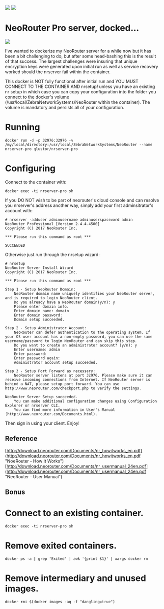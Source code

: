 [![](https://images.microbadger.com/badges/version/qlustor/nrserver-pro.svg)](https://microbadger.com/images/qlustor/nrserver-pro "Get your own version badge on microbadger.com")
[![](https://images.microbadger.com/badges/image/qlustor/nrserver-pro.svg)](https://microbadger.com/images/qlustor/nrserver-pro "Get your own image badge on microbadger.com")

# NeoRouter Pro server, docked...

![](http://www.neorouter.com/img/screenshots/Windows/Client/Client8.png)

I've wanted to dockerize my NeoRouter server for a while now but it has been a bit challenging to do, but after some head-bashing this is the result of that success. The largest challenges were insuring that unique encryption keys were generated upon initial run as well as service recovery worked should the nrserver fail within the container.

This docker is NOT fully functional after initial run and YOU MUST CONNECT TO THE CONTAINER AND nrsetup! unless you have an existing nr setup in which case you can copy your configuration into the folder you connect to the docker's volume (/usr/local/ZebraNetworkSystems/NeoRouter within the container). The volume is mandatory and persists all of your configuration.

# Running
    docker run -d -p 32976:32976 -v /my/local/directory:/usr/local/ZebraNetworkSystems/NeoRouter --name nrserver-pro qlustor/nrserver-pro

# Configuring
Connect to the container with:

    docker exec -ti nrserver-pro sh

If you DO NOT wish to be part of neorouter's cloud console and can resolve you nrserver's address another way, simply add your first adminsitrator's account with:

```
# nrserver -adduser adminusername adminuserspassword admin
NeoRouter Professional [Version 2.4.4.4500]
Copyright (C) 2017 NeoRouter Inc.

*** Please run this command as root ***

SUCCEEDED
```

Otherwise just run through the nrsetup wizard:

```
# nrsetup
NeoRouter Server Install Wizard
Copyright (C) 2017 NeoRouter Inc.

*** Please run this command as root ***

Step 1 - Setup NeoRouter Domain:
    NeoRouter domain name uniquely identifies your NeoRouter server, and is required to login NeoRouter client.
    Do you already have a NeoRouter domain(y/n): y
    Please enter domain info.
    Enter domain name: domain
    Enter domain password:
    Domain setup succeeded.

Step 2 - Setup Administrator Account:
    NeoRouter can defer authentication to the operating system. If your OS user account has a non-empty password, you can use the same username/password to login NeoRouter and can skip this step.
    Do you want to create an administrator account? (y/n): y
    Enter username: admin
    Enter password:
    Enter password again:
    Administrator account setup succeeded.

Step 3 - Setup Port Forward as necessary:
    NeoRouter server listens at port 32976. Please make sure it can receive incoming connections from Internet. If NeoRouter server is behind a NAT, please setup port forward. You can use http://www.neorouter.com/checkport.php to verify the settings.

NeoRouter Server Setup succeeded.
    You can make additional configuration changes using Configuration Explorer or nrserver CLI.
    You can find more information in User's Manual (http://www.neorouter.com/Documents.html).
```

Then sign in using your client. Enjoy!

## Reference
[http://download.neorouter.com/Documents/nr_howitworks_en.pdf](http://download.neorouter.com/Documents/nr_howitworks_en.pdf "NoeRouter - How it Works")
[http://download.neorouter.com/Documents/nr_usermanual_24en.pdf](http://download.neorouter.com/Documents/nr_usermanual_24en.pdf "NeoRouter - User Manual")

## Bonus

# Connect to an existing container.
    docker exec -ti nrserver-pro sh

# Remove exited containers.
    docker ps -a | grep 'Exited' | awk '{print $1}' | xargs docker rm

# Remove intermediary and unused images.
    docker rmi $(docker images -aq -f "dangling=true")
